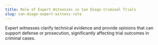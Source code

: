 ```yaml
---
title: Role of Expert Witnesses in San Diego Criminal Trials
slug: san-diego-expert-witness-role
---
```


Expert witnesses clarify technical evidence and provide opinions that can support defense or prosecution, significantly affecting trial outcomes in criminal cases.